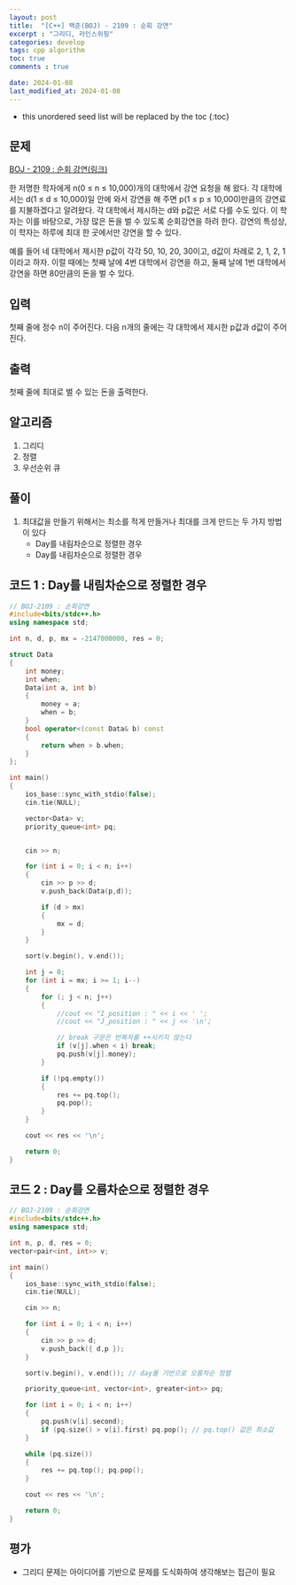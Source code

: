 ```yaml
---
layout: post
title:  "[C++] 백준(BOJ) - 2109 : 순회 강연"
excerpt : "그리디, 라인스위핑"
categories: develop
tags: cpp algorithm
toc: true
comments : true

date: 2024-01-08
last_modified_at: 2024-01-08
---
```


* this unordered seed list will be replaced by the toc
{:toc}

## 문제 

[BOJ -  2109 : 순회 강연(링크)](https://www.acmicpc.net/problem/2109)  

한 저명한 학자에게 n(0 ≤ n ≤ 10,000)개의 대학에서 강연 요청을 해 왔다. 각 대학에서는 d(1 ≤ d ≤ 10,000)일 안에 와서 강연을 해 주면 p(1 ≤ p ≤ 10,000)만큼의 강연료를 지불하겠다고 알려왔다. 각 대학에서 제시하는 d와 p값은 서로 다를 수도 있다. 이 학자는 이를 바탕으로, 가장 많은 돈을 벌 수 있도록 순회강연을 하려 한다. 강연의 특성상, 이 학자는 하루에 최대 한 곳에서만 강연을 할 수 있다.

예를 들어 네 대학에서 제시한 p값이 각각 50, 10, 20, 30이고, d값이 차례로 2, 1, 2, 1 이라고 하자. 이럴 때에는 첫째 날에 4번 대학에서 강연을 하고, 둘째 날에 1번 대학에서 강연을 하면 80만큼의 돈을 벌 수 있다.

## 입력
첫째 줄에 정수 n이 주어진다. 다음 n개의 줄에는 각 대학에서 제시한 p값과 d값이 주어진다.

## 출력
첫째 줄에 최대로 벌 수 있는 돈을 출력한다.  

## 알고리즘
  1. 그리디
  2. 정렬
  3. 우선순위 큐

## 풀이
  1. 최대값을 만들기 위해서는 최소를 적게 만들거나 최대를 크게 만드는 두 가지 방법이 있다 
     - Day를 내림차순으로 정렬한 경우
     - Day를 내림차순으로 정렬한 경우

## 코드 1 : Day를 내림차순으로 정렬한 경우
```cpp
// BOJ-2109 : 순회강연
#include<bits/stdc++.h>
using namespace std;

int n, d, p, mx = -2147000000, res = 0;

struct Data
{
	int money;
	int when;
	Data(int a, int b)
	{
		money = a;
		when = b;
	}
	bool operator<(const Data& b) const
	{
		return when > b.when;
	}
};

int main()
{
	ios_base::sync_with_stdio(false);
	cin.tie(NULL);

	vector<Data> v;
	priority_queue<int> pq;


	cin >> n;

	for (int i = 0; i < n; i++)
	{
		cin >> p >> d;
		v.push_back(Data(p,d));

		if (d > mx)
		{
			mx = d;
		}
	}

	sort(v.begin(), v.end());

	int j = 0;
	for (int i = mx; i >= 1; i--)
	{
		for (; j < n; j++)
		{
			//cout << "I_position : " << i << ' ';
			//cout << "J_position : " << j << '\n';

			// break 구문은 반복자를 ++시키지 않는다
			if (v[j].when < i) break;
			pq.push(v[j].money);
		}

		if (!pq.empty())
		{
			res += pq.top();
			pq.pop();
		}
	}

	cout << res << '\n';

	return 0;
}
```

## 코드 2 : Day를 오름차순으로 정렬한 경우
```cpp
// BOJ-2109 : 순회강연
#include<bits/stdc++.h>
using namespace std;

int n, p, d, res = 0;
vector<pair<int, int>> v;

int main()
{
	ios_base::sync_with_stdio(false);
	cin.tie(NULL);

	cin >> n;

	for (int i = 0; i < n; i++)
	{
		cin >> p >> d;
		v.push_back({ d,p });
	}

	sort(v.begin(), v.end()); // day를 기반으로 오름차순 정렬

	priority_queue<int, vector<int>, greater<int>> pq;

	for (int i = 0; i < n; i++)
	{
		pq.push(v[i].second);
		if (pq.size() > v[i].first) pq.pop(); // pq.top() 값은 최소값
	}

	while (pq.size())
	{
		res += pq.top(); pq.pop();
	}

	cout << res << '\n';

	return 0;
}
```

## 평가  
* 그리디 문제는 아이디어를 기반으로 문제를 도식화하여 생각해보는 접근이 필요